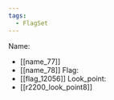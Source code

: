 ```yaml
---
tags:
  - FlagSet
---
```

Name:
- [[name_77]]
- [[name_78]]
Flag:
- [[flag_12056]]
Look_point:
- [[r2200_look_point8]]
